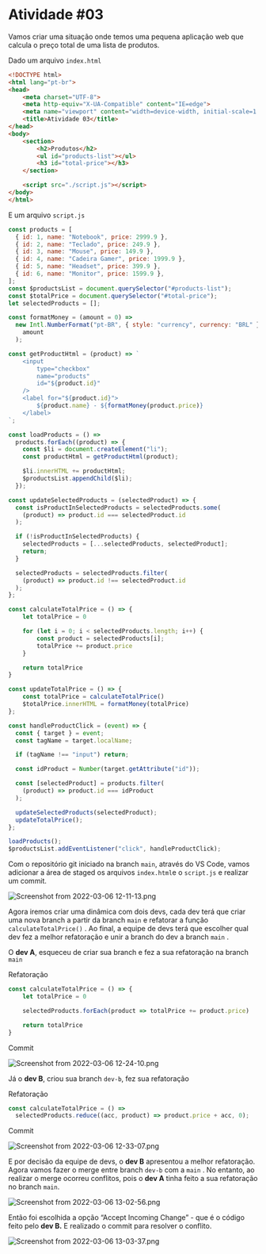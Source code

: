 # Atividade #03

Vamos criar uma situação onde temos uma pequena aplicação web que calcula o preço total de uma lista de produtos. 

Dado um arquivo `index.html`

```html
<!DOCTYPE html>
<html lang="pt-br">
<head>
    <meta charset="UTF-8">
    <meta http-equiv="X-UA-Compatible" content="IE=edge">
    <meta name="viewport" content="width=device-width, initial-scale=1.0">
    <title>Atividade 03</title>
</head>
<body>
    <section>
        <h2>Produtos</h2>
        <ul id="products-list"></ul>
        <h3 id="total-price"></h3>
    </section>

    <script src="./script.js"></script>
</body>
</html>
```

E um arquivo `script.js`

```jsx
const products = [
  { id: 1, name: "Notebook", price: 2999.9 },
  { id: 2, name: "Teclado", price: 249.9 },
  { id: 3, name: "Mouse", price: 149.9 },
  { id: 4, name: "Cadeira Gamer", price: 1999.9 },
  { id: 5, name: "Headset", price: 399.9 },
  { id: 6, name: "Monitor", price: 1599.9 },
];
const $productsList = document.querySelector("#products-list");
const $totalPrice = document.querySelector("#total-price");
let selectedProducts = [];

const formatMoney = (amount = 0) =>
  new Intl.NumberFormat("pt-BR", { style: "currency", currency: "BRL" }).format(
    amount
  );

const getProductHtml = (product) => `
    <input 
        type="checkbox" 
        name="products" 
        id="${product.id}" 
    />
    <label for="${product.id}">
        ${product.name} - ${formatMoney(product.price)}
    </label>
`;

const loadProducts = () =>
  products.forEach((product) => {
    const $li = document.createElement("li");
    const productHtml = getProductHtml(product);

    $li.innerHTML += productHtml;
    $productsList.appendChild($li);
  });

const updateSelectedProducts = (selectedProduct) => {
  const isProductInSelectedProducts = selectedProducts.some(
    (product) => product.id === selectedProduct.id
  );

  if (!isProductInSelectedProducts) {
    selectedProducts = [...selectedProducts, selectedProduct];
    return;
  }

  selectedProducts = selectedProducts.filter(
    (product) => product.id !== selectedProduct.id
  );
};

const calculateTotalPrice = () => {
    let totalPrice = 0

    for (let i = 0; i < selectedProducts.length; i++) {
        const product = selectedProducts[i];
        totalPrice += product.price
    }

    return totalPrice
}

const updateTotalPrice = () => {
    const totalPrice = calculateTotalPrice()
    $totalPrice.innerHTML = formatMoney(totalPrice)
};

const handleProductClick = (event) => {
  const { target } = event;
  const tagName = target.localName;

  if (tagName !== "input") return;

  const idProduct = Number(target.getAttribute("id"));

  const [selectedProduct] = products.filter(
    (product) => product.id === idProduct
  );

  updateSelectedProducts(selectedProduct);
  updateTotalPrice();
};

loadProducts();
$productsList.addEventListener("click", handleProductClick);
```

Com o repositório git iniciado na branch `main`, através do VS Code, vamos adicionar a área de staged os arquivos `index.html`e o `script.js` e realizar um commit.

![Screenshot from 2022-03-06 12-11-13.png](.github/Screenshot_from_2022-03-06_12-11-13.png)

Agora iremos criar uma dinâmica com dois devs, cada dev terá que criar uma nova branch a partir da branch `main` e refatorar a função `calculateTotalPrice()` . Ao final, a equipe de devs terá que escolher qual dev fez a melhor refatoração e unir a branch do dev a branch `main` .

O **dev A**, esqueceu de criar sua branch e fez a sua refatoração na branch `main` 

Refatoração

```jsx
const calculateTotalPrice = () => {
    let totalPrice = 0

    selectedProducts.forEach(product => totalPrice += product.price)

    return totalPrice
}
```

Commit

![Screenshot from 2022-03-06 12-24-10.png](.github/Screenshot_from_2022-03-06_12-24-10.png)

Já o **dev B**, criou sua branch `dev-b`, fez sua refatoração

Refatoração

```jsx
const calculateTotalPrice = () =>
  selectedProducts.reduce((acc, product) => product.price + acc, 0);
```

Commit

![Screenshot from 2022-03-06 12-33-07.png](.github/Screenshot_from_2022-03-06_12-33-07.png)

E por decisão da equipe de devs, o **dev B** apresentou a melhor refatoração. Agora vamos fazer o merge entre branch `dev-b` com a `main` . No entanto, ao realizar o merge ocorreu conflitos, pois o **dev A** tinha feito a sua refatoração no branch `main`. 

![Screenshot from 2022-03-06 13-02-56.png](.github/Screenshot_from_2022-03-06_13-02-56.png)

Então foi escolhida a opção “Accept Incoming Change” - que é o código feito pelo **dev B.** E realizado o commit para resolver o conflito.

![Screenshot from 2022-03-06 13-03-37.png](.github/Screenshot_from_2022-03-06_13-03-37.png)